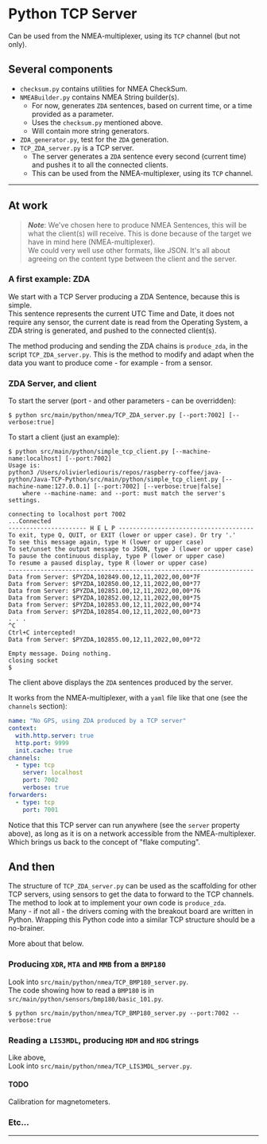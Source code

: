 # Python TCP Server
Can be used from the NMEA-multiplexer, using its `TCP` channel (but not only).

## Several components
- `checksum.py` contains utilities for NMEA CheckSum.
- `NMEABuilder.py` contains NMEA String builder(s).
  - For now, generates `ZDA` sentences, based on current time, or a time provided as a parameter.
  - Uses the `checksum.py` mentioned above.
  - Will contain more string generators.
- `ZDA_generator.py`, test for the `ZDA` generation.
- `TCP_ZDA_server.py` is a TCP server.
  - The server generates a `ZDA` sentence every second (current time) and pushes it to all the connected clients.
  - This can be used from the NMEA-multiplexer, using its `TCP` channel.

---

## At work
> _**Note**_: We've chosen here to produce NMEA Sentences, this will be what the client(s) will receive.
> This is done because of the target we have in mind here (NMEA-multiplexer).   
> We could very well use other formats, like JSON. It's all about agreeing on the content type 
> between the client and the server.

### A first example: ZDA
We start with a TCP Server producing a ZDA Sentence, because this is simple.  
This sentence represents the current UTC Time and Date, it does not require any sensor, the current date is read from the
Operating System, a ZDA string is generated, and pushed to the connected client(s).

The method producing and sending the ZDA chains is `produce_zda`, in the script `TCP_ZDA_server.py`.
This is the method to modify and adapt when the data you want to produce come - for example - from a sensor.

### ZDA Server, and client
To start the server (port - and other parameters - can be overridden):
```
$ python src/main/python/nmea/TCP_ZDA_server.py [--port:7002] [--verbose:true]
```

To start a client (just an example):
```
$ python src/main/python/simple_tcp_client.py [--machine-name:localhost] [--port:7002]
Usage is:
python3 /Users/olivierlediouris/repos/raspberry-coffee/java-python/Java-TCP-Python/src/main/python/simple_tcp_client.py [--machine-name:127.0.0.1] [--port:7002] [--verbose:true|false]
	where --machine-name: and --port: must match the server's settings.

connecting to localhost port 7002
...Connected
---------------------- H E L P --------------------------------------
To exit, type Q, QUIT, or EXIT (lower or upper case). Or try '.'
To see this message again, type H (lower or upper case)
To set/unset the output message to JSON, type J (lower or upper case)
To pause the continuous display, type P (lower or upper case)
To resume a paused display, type R (lower or upper case)
---------------------------------------------------------------------
Data from Server: $PYZDA,102849.00,12,11,2022,00,00*7F
Data from Server: $PYZDA,102850.00,12,11,2022,00,00*77
Data from Server: $PYZDA,102851.00,12,11,2022,00,00*76
Data from Server: $PYZDA,102852.00,12,11,2022,00,00*75
Data from Server: $PYZDA,102853.00,12,11,2022,00,00*74
Data from Server: $PYZDA,102854.00,12,11,2022,00,00*73
. . .
^C
Ctrl+C intercepted!
Data from Server: $PYZDA,102855.00,12,11,2022,00,00*72

Empty message. Doing nothing.
closing socket
$
```
The client above displays the `ZDA` sentences produced by the server.

It works from the NMEA-multiplexer, with a `yaml` file like that one (see the `channels` section):
```yaml
name: "No GPS, using ZDA produced by a TCP server"
context:
  with.http.server: true
  http.port: 9999
  init.cache: true
channels:
  - type: tcp
    server: localhost
    port: 7002
    verbose: true
forwarders:
  - type: tcp
    port: 7001
```
Notice that this TCP server can run anywhere (see the `server` property above), as long as it is on a network accessible from the NMEA-multiplexer. Which brings us back to the concept of "flake computing".

## And then
The structure of `TCP_ZDA_server.py` can be used as the scaffolding for 
other TCP servers, using sensors to get the data to forward to the TCP channels.  
The method to look at to implement your own code is `produce_zda`.  
Many - if not all - the drivers coming with the breakout board are written in Python.
Wrapping this Python code into a similar TCP structure should be a no-brainer.

More about that below.

### Producing `XDR`, `MTA` and `MMB` from a `BMP180`
Look into `src/main/python/nmea/TCP_BMP180_server.py`.  
The code showing how to read a `BMP180` is in `src/main/python/sensors/bmp180/basic_101.py`.

```
$ python src/main/python/nmea/TCP_BMP180_server.py --port:7002 --verbose:true
```

### Reading a `LIS3MDL`, producing `HDM` and `HDG` strings
Like above,  
Look into `src/main/python/nmea/TCP_LIS3MDL_server.py`.  

#### TODO
Calibration for magnetometers.


### Etc...

--- 
